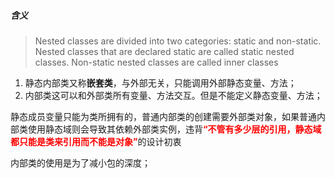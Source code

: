 
##### 含义
>Nested classes are divided into two categories: static and non-static. Nested classes that are declared static are called static nested classes. Non-static nested classes are called inner classes

1. 静态内部类又称**嵌套类**，与外部无关，只能调用外部静态变量、方法；
2. 内部类这可以和外部类所有变量、方法交互。但是不能定义静态变量、方法；

静态成员变量只能为类所拥有的，普通内部类的创建需要外部类对象，如果普通内部类使用静态域则会导致其依赖外部类实例，违背<font color=red>**“不管有多少层的引用，静态域都只能是类来引用而不能是对象”**</font>的设计初衷

内部类的使用是为了减小包的深度；